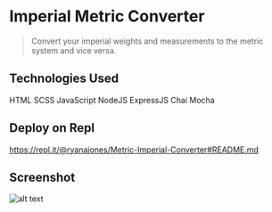 # Imperial Metric Converter

>Convert your imperial weights and measurements to the metric system and vice versa.

## Technologies Used

HTML SCSS JavaScript NodeJS ExpressJS Chai Mocha

## Deploy on Repl

https://repl.it/@ryanajones/Metric-Imperial-Converter#README.md

## Screenshot

![alt text](https://i.imgur.com/U2wHfu6.png)
